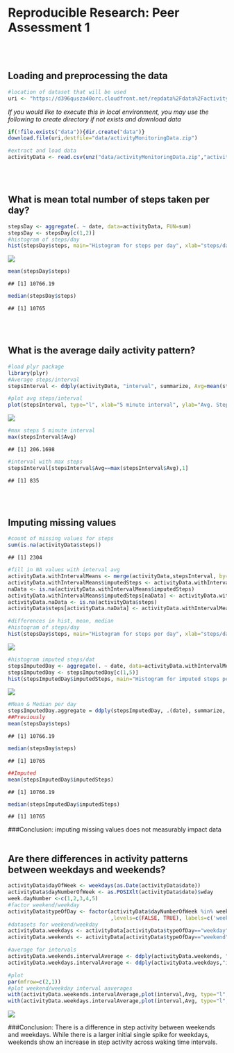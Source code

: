 # Reproducible Research: Peer Assessment 1

<br/><br/>

## Loading and preprocessing the data

```r
#location of dataset that will be used
uri <- "https://d396qusza40orc.cloudfront.net/repdata%2Fdata%2Factivity.zip"
```

*If you would like to execute this in local environment, you may use the following to create directory if not exists and download data*

```r
if(!file.exists("data")){dir.create("data")}
download.file(uri,destfile="data/activityMonitoringData.zip")
```


```r
#extract and load data
activityData <- read.csv(unz("data/activityMonitoringData.zip","activity.csv"))
```
<br/><br/>

## What is mean total number of steps taken per day?

```r
stepsDay <- aggregate(. ~ date, data=activityData, FUN=sum)
stepsDay <- stepsDay[c(1,2)]
#histogram of steps/day
hist(stepsDay$steps, main="Histogram for steps per day", xlab="steps/day")
```

![](PA1_template_files/figure-html/unnamed-chunk-4-1.png) 

```r
mean(stepsDay$steps)
```

```
## [1] 10766.19
```

```r
median(stepsDay$steps)
```

```
## [1] 10765
```
<br/><br/>

## What is the average daily activity pattern?

```r
#load plyr package
library(plyr)
#Average steps/interval
stepsInterval <- ddply(activityData, "interval", summarize, Avg=mean(steps,na.rm=TRUE))

#plot avg steps/interval
plot(stepsInterval, type="l", xlab="5 minute interval", ylab="Avg. Steps")
```

![](PA1_template_files/figure-html/unnamed-chunk-5-1.png) 

```r
#max steps 5 minute interval
max(stepsInterval$Avg)
```

```
## [1] 206.1698
```

```r
#interval with max steps
stepsInterval[stepsInterval$Avg==max(stepsInterval$Avg),1]
```

```
## [1] 835
```
<br/><br/>

## Imputing missing values

```r
#count of missing values for steps
sum(is.na(activityData$steps))
```

```
## [1] 2304
```

```r
#fill in NA values with interval avg
activityData.withIntervalMeans <- merge(activityData,stepsInterval, by="interval")
activityData.withIntervalMeans$imputedSteps <- activityData.withIntervalMeans$steps
naData <- is.na(activityData.withIntervalMeans$imputedSteps)
activityData.withIntervalMeans$imputedSteps[naData] <- activityData.withIntervalMeans$Avg[naData]
activityData.naData <- is.na(activityData$steps)
activityData$steps[activityData.naData] <- activityData.withIntervalMeans$imputedSteps[activityData.naData]

#differences in hist, mean, median
#histogram of steps/day
hist(stepsDay$steps, main="Histogram for steps per day", xlab="steps/day")
```

![](PA1_template_files/figure-html/unnamed-chunk-6-1.png) 

```r
#histogram imputed steps/dat
stepsImputedDay <- aggregate(. ~ date, data=activityData.withIntervalMeans, FUN=sum)
stepsImputedDay <- stepsImputedDay[c(1,5)]
hist(stepsImputedDay$imputedSteps, main="Histogram for imputed steps per day", xlab="steps/day")
```

![](PA1_template_files/figure-html/unnamed-chunk-6-2.png) 

```r
#Mean & Median per day
stepsImputedDay.aggregate = ddply(stepsImputedDay, .(date), summarize,  Mean=mean(imputedSteps), Median=median(imputedSteps))
##Previously
mean(stepsDay$steps)
```

```
## [1] 10766.19
```

```r
median(stepsDay$steps)
```

```
## [1] 10765
```

```r
##Imputed
mean(stepsImputedDay$imputedSteps)
```

```
## [1] 10766.19
```

```r
median(stepsImputedDay$imputedSteps)
```

```
## [1] 10765
```
###Conclusion: imputing missing values does not measurably impact data
<br/><br/>

## Are there differences in activity patterns between weekdays and weekends?

```r
activityData$dayOfWeek <- weekdays(as.Date(activityData$date))
activityData$dayNumberOfWeek <- as.POSIXlt(activityData$date)$wday
week.dayNumber <-c(1,2,3,4,5)
#factor weekend/weekday
activityData$typeOfDay <- factor(activityData$dayNumberOfWeek %in% week.dayNumber
                                 ,levels=c(FALSE, TRUE), labels=c('weekend', 'weekday'))
#datasets for weekend/weekday
activityData.weekdays <- activityData[activityData$typeOfDay=="weekday",]
activityData.weekends <- activityData[activityData$typeOfDay=="weekend",]

#average for intervals
activityData.weekends.intervalAverage <- ddply(activityData.weekends, "interval",summarize, Avg = mean(steps))
activityData.weekdays.intervalAverage <- ddply(activityData.weekdays,"interval", summarize, Avg = mean(steps))

#plot
par(mfrow=c(2,1))
#plot weekend/weekday interval aaverages
with(activityData.weekends.intervalAverage,plot(interval,Avg, type="l",main="weekends", ylab="# steps"))
with(activityData.weekdays.intervalAverage,plot(interval,Avg, type="l", main="weekdays", ylab="#steps"))
```

![](PA1_template_files/figure-html/unnamed-chunk-7-1.png) 


###Conclusion: There is a difference in step activity between weekends and weekdays.  While there is a larger initial single spike for weekdays, weekends show an increase in step activity across waking time intervals.

